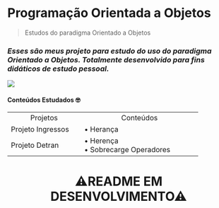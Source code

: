 # Programação Orientada a Objetos

>Estudos do paradigma Orientado a Objetos

<h3><i>Esses são meus projeto para estudo do uso do paradigma Orientado a Objetos. Totalmente desenvolvido para fins didáticos de estudo pessoal.</i></h3>

<img src="https://user-images.githubusercontent.com/84646971/179398113-6a556ca3-cbf6-42aa-9b45-eeed4d4eeb6f.gif">

<br>
<h4>Conteúdos Estudados 🤓</h4>

<table align="center">
  <tr>
    <td align="center" width=150>Projetos</td>
    <td align="center" width=250>Conteúdos</td>
  </tr>
  <tr>
    <td>
      Projeto Ingressos
    </td>
    <td>
      • Herança
    </td>
  </tr>
  <tr>
    <td>
      Projeto Detran
    </td>
    <td>
      • Herença
      <br>
      • Sobrecarge Operadores
    </td>
</table>

<h1 align="center">⚠README EM DESENVOLVIMENTO⚠</h1>